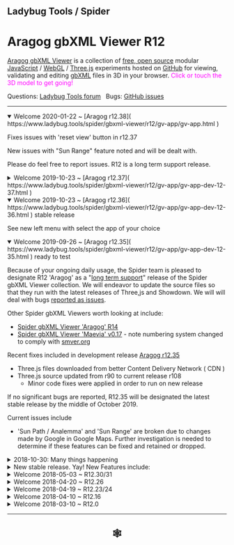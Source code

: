 
## Ladybug Tools / Spider

# Aragog gbXML Viewer R12

[Aragog gbXML Viewer]( https://github.com/ladybug-tools/spider "Source code on GitHub" ) is a collection of [free, open source]( https://opensource.guide/ "Read all about it at OpenSource Guides" ) modular [JavaScript]( https://developer.mozilla.org/en-US/docs/Web/JavaScript/About_JavaScript "Callout to Brendan" ) / [WebGL]( https://www.khronos.org/webgl/ "Tip of the hat to Ken Russell" ) / [Three.js]( https://threejs.org/ "Hi Mr.doob" ) experiments hosted on [GitHub]( https://github.com/about "Beep for where the geek peeps keep" ) for viewing, validating and editing [gbXML]( http://gbxml.org "Where's your schema today?" ) files in 3D in your browser. <span style=color:magenta>Click or touch the 3D model to get going!</span>

Questions: [Ladybug Tools forum]( http://discourse.ladybug.tools/c/spider "Hi Mostapha" ) &nbsp; Bugs: [GitHub issues]( https://github.com/ladybug-tools/spider/issues "Say hello to Michal & Theo!" )

***

<details open>

<summary>Welcome 2020-01-22 ~ [Aragog r12.38]( https://www.ladybug.tools/spider/gbxml-viewer/r12/gv-app/gv-app.html )</summary>

Fixes issues with 'reset view' button in r12.37

New issues with "Sun Range" feature noted and will be dealt with.

Please do feel free to report issues. R12 is a long term support release.


</details>

<details>

<summary>Welcome 2019-10-23 ~ [Aragog r12.37]( https://www.ladybug.tools/spider/gbxml-viewer/r12/gv-app/gv-app-dev-12-37.html )</summary>

'Things to try' > 'Sun path' / analemma': working again. Uses [geoNames]( https://geonames.org ) API instead of Google Maps API


</details>

<details open>

<summary>Welcome 2019-10-23 ~ [Aragog r12.36]( https://www.ladybug.tools/spider/gbxml-viewer/r12/gv-app/gv-app-dev-12-36.html ) stable release</summary>

See new left menu with select the app of your choice

</details>

<details open>

<summary>Welcome 2019-09-26 ~ [Aragog r12.35]( https://www.ladybug.tools/spider/gbxml-viewer/r12/gv-app/gv-app-dev-12-35.html ) ready to test</summary>

Because of your ongoing daily usage, the Spider team is pleased to designate R12 'Aragog' as a "[long term support]( https://en.wikipedia.org/wiki/Long-term_support )" release of the Spider gbXML Viewer collection. We will endeavor to update the source files so that they run with the latest releases of Three,js and Showdown. We will will deal with bugs [reported as issues]( https://github.com/ladybug-tools/spider/issues ).

Other Spider gbXML Viewers worth looking at include:

* [Spider gbXML Viewer 'Aragog' R14]( https://www.ladybug.tools/spider/gbxml-viewer/r14/aragog-shortcut.html )
* [Spider gbXML Viewer 'Maevia' v0.17]( https://www.ladybug.tools/spider-gbxml-tools/spider-gbxml-viewer/ ) - note numbering system changed to comply with [smver.org]( https://senver.org )

Recent fixes included in development release [Aragog r12.35]( https://www.ladybug.tools/spider/gbxml-viewer/r12/gv-app/gv-app-dev-12-35.html )

* Three.js files downloaded from better Content Delivery Network ( CDN )
* Three.js source updated from r90 to current release r108
	* Minor code fixes were applied in order to run on new release

If no significant bugs are reported, R12.35 will be designated the latest stable release by the middle of October 2019.


Current issues include

* 'Sun Path / Analemma' and 'Sun Range' are broken due to changes made by Google in Google Maps. Further investigation is needed to determine if these features can be fixed and retained or dropped.

<!--
<details open>

<summary>Welcome 2019-09-26 ~ R12.35</summary>

</details>
-->

</details><details>

<summary>2018-10-30: Many things happening</summary>

Spider gbXML Viewer is embedded in latest release of [OpenStudio]( https://www.openstudio.net/). See the [Ladybug Tools forum]( https://discourse.ladybug.tools/t/spider-gbxml-viewer-embedded-in-openstudio/4129 ) for details.

The code for the OpenStudio edition is maintained in a new repository: [Spider gbXML Tools]( https://www.ladybug.tools/spider-gbxml-tools/ ). This code is simpler, faster and better than the current releases.

So have a look at [Spider gbXML Viewer Basic]( https://www.ladybug.tools/spider-gbxml-tools/gbxml-viewer-basic ) and all the modules in the [Cookbook]( https://www.ladybug.tools/spider-gbxml-tools/#./cookbook/README.md ). These scripts will be the basis for future release of the Viewer.

***

**Please watch and thumbs-up our YouTube video:**

[![gbXML Viewer User Guide]( https://www.ladybug.tools/spider/images/gbxml-viewer-user-guide-300px.png )]( https://youtu.be/2QHrbuKIkdY "With music and voiceover by the multi-talented Michalina" )


</details><details>

<summary>New stable release. Yay! New Features include:</summary>

* Faster, more bullet-resistent code
* Choice of user interface colors
* Many workflow simplifications
* Reports on more types of gbXML elements and attributes
* Add openings as displayable objects
* Added new issue finders
* Add new area and orientation calculations panel
* Operation on mobile devices improved
* Second pass at adding edit, save and reload changes capability

</details><details>

<summary>Welcome 2018-05-03 ~ R12.30/31</summary>

* APP: Set 'gbxml-clifton-downs-broken.xml' as default drawing
* APP: Update to 'Aragog'
* HUD: fix cad object id not toggling visibility
* HUD: fix cad object id update
* REP: set all panels to be closed

</details><details>

<summary>Welcome 2018-04-20 ~ R12.26</summary>

* File and folder cleanup and old file archiving
* Clean up in-world menu text
* REP > Add R13 CAD Object ID check
* ISS > Add R13 Metadata Issues
* ISS > cleanup invalid surface, opening and adjacent spaces code


</details><details>


<summary>Welcome 2018-04-19 ~ R12.23/24</summary>

R12.23/24
* HUD > Add * Fix: input tag above select CAD Object ID

R12.20/21/22
* Add ISS > Surface TtType Invalid
* Add ISS > Opening Type Invalid
* Add and later fix ISS > Adjacent Space Invalid


R12.18
* ISS > Duplicate Suraces: Fixes spaces not displaying

R12.19
* REP2 > CAD Objects:Fixes issues when CAD Object ID is malformed in gbXML file


</details><details>

<summary>Welcome 2018-04-10 ~ R12.16</summary>

R12.16
HUD / Heads-Up Module
* If gbXML file has only a single space:
	* Formerly: displays blank HUD
	* Now: displays relevant HUD data plus following message 'Model has only a single space, therefore there is no adjacent space data to be shown here.'


R12.15
NUM / Numbers Module
	* Add note: 'All quantities shown in this panel are calculated on-the-fly from the coordinate data in the gbXML file'

R12.14
HUD / Right Menu
* Fix polyloop telltales not showing / causing JavaScript error

R12.13
APP/ All modules
* Fix issues with menu buttons not resetting style on new model load

R12.12
CSS / APP
* Add user selected color themes

APP
* Turn off automatic load of saved changes

R12.10
COR / Core Modules
* Simplify slider code
	* sticks to side
	* Should work better on a phone
* Update core.html so shows all three windows
	* Follows APP menu more closely
CSS
* Works with new slider code
* Various ID name changes




R12.9
CSS
* Widths to rems
* Most all colors by css vars

APP / Application Module
* Rejigged menu / item positions

NUM / Numbers Module
* 2018-03-23 ~ Standardize width of buttons
* Add Michalina's new orientation color palette
* Menu uses HTML details
* Menu add toggle visability buttons
* Add more Orientation features WWR etc

R12.8
* NUM / Numbers Module
	* 2018-03-22 ~ Add select by storey / show in 3D / display attributes
	* 2018-03-22 ~ Add Zones
	* 2018-03-22 ~ Button to show surfaces for total floor area
	* 2018-03-22 ~ Button to show surfaces for exterior area
	* 2018-03-22 ~ Add show orientation by color
	* 2018-03-22 ~ Add show openings / make clickable / App to report
* APP / Application Module
	* Fix reports menu not deleting itself
	*  Make sample file more visible
* HUD / Heads-up Display
	* Fix spaces not showing in HUD select space

Some issues with update in the HUD.

R12.7
* NUM/ Numbers Module
	* Add many new numbers

R12.6
* APP/ Style
	* Trying to learn how to control right menu / let it flow and grow nicely
	* Make 3D model more visible on loading
* APP/Menu
	* Only load changes JSON file when initial default model is loaded
* ISS/Issues module
	* Add 'Surfaces wth close vertex' item
* NUM/Numbers module
	* First commit
R12.5
* SAV/ Save changes
	* Add load ground plane
	* Add load background gradient
	* Add ability to parse files at load time

R12.4
* ISS/Issues module:
	* Add check for undefined CAD Object ID
	* Add check for tiny surfaces
	* Add check for surfaces that contain other surfaces or overlap
		* Currently turned off because uses much time and has found none so far
		* Work-in-progress

R12.3 ~ Most modules working
* Reports 2 menu: simpler code / faster / workflow more streamlined
* Issues: split off from reports / Adjacent spaces items now sorted
* Save changes: now supports loading color schemes
* Right menu has slider

Goals for R12

* Simplify the core modules quite a bit
	* Make things so that Python coders say it's almost as easy as Python
* Split Reports into two modules
	* Reports - Identify spaces, surfaces, storeys etc
		Make selecting things as easy as Heads-up display
	* Issues - Identify duplicate surfaces or surfaces with two identical adjacent spaces etc / find the problem areas
* Maybe start an analysis effort that includes things like Window Wall Ratios

APP and all the test files now seem to co-exist fairly well
* This will be ongoing effort
* Every module in its own folder
* Index and test HTML will be identical in all folders
* Only .js  and read me files in each module need updating

</details><details>

<summary>Welcome 2018-03-10 ~ R12.0 </summary>


R12 First Commit
* Big effort to simplify the core scripts and streamline the loading process
* The index.html for each module folder automatically load the read me file whatever folder its in
	* You can move or copy this index.html file to any folder and it just works
* Standard gv-tmp.hml file to test JavaScript modules. Almost drag and drop into any folder
* All modules use same style sheet
	* Closes: 2018-03-04 ~ Use main style sheet

</details>

***

<h2 onclick=divMenu.scrollTop=0; style=cursor:pointer;text-align:center; title='go to top and, btw, my web is better than your web' > &#x1f578; </h2>
